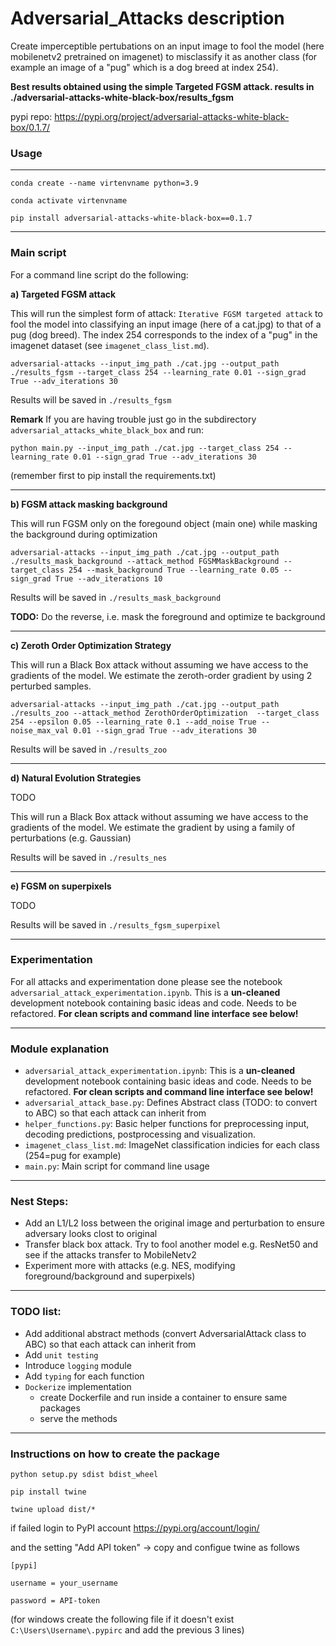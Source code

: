 # Adversarial_Attacks description
Create imperceptible pertubations on an input image to fool the model (here mobilenetv2 pretrained on imagenet) to misclassify it as another class (for example an image of a "pug" which is a dog breed at index 254).

**Best results obtained using the simple Targeted FGSM attack. results in ./adversarial-attacks-white-black-box/results_fgsm**

pypi repo: https://pypi.org/project/adversarial-attacks-white-black-box/0.1.7/

### Usage

-----------

`conda create --name virtenvname python=3.9`

`conda activate virtenvname`

`pip install adversarial-attacks-white-black-box==0.1.7`

-----------

### Main script
For a command line script do the following: 


**a) Targeted FGSM attack**

This will run the simplest form of attack: `Iterative FGSM targeted attack` to  fool the model into classifying an input image (here of a cat.jpg) to that of a pug (dog breed). The index 254 corresponds to the index of a "pug" in the imagenet dataset (see `imagenet_class_list.md`).

```
adversarial-attacks --input_img_path ./cat.jpg --output_path ./results_fgsm --target_class 254 --learning_rate 0.01 --sign_grad True --adv_iterations 30
```

Results will be saved in `./results_fgsm`

**Remark** If you are having trouble just go in the subdirectory `adversarial_attacks_white_black_box` and run:

`python main.py --input_img_path ./cat.jpg --target_class 254 --learning_rate 0.01 --sign_grad True --adv_iterations 30`

(remember first to pip install the requirements.txt)

-------------

**b) FGSM attack masking background**

This will run FGSM only on the foregound object (main one) while masking the background during optimization

```
adversarial-attacks --input_img_path ./cat.jpg --output_path ./results_mask_background --attack_method FGSMMaskBackground --target_class 254 --mask_background True --learning_rate 0.05 --sign_grad True --adv_iterations 10
```

Results will be saved in `./results_mask_background`

**TODO:** Do the reverse, i.e. mask the foreground and optimize te background

------------


**c) Zeroth Order Optimization Strategy**

This will run a Black Box attack without assuming we have access to the gradients of the model. We estimate the zeroth-order gradient by using 2 perturbed samples.

```
adversarial-attacks --input_img_path ./cat.jpg --output_path ./results_zoo --attack_method ZerothOrderOptimization  --target_class 254 --epsilon 0.05 --learning_rate 0.1 --add_noise True --noise_max_val 0.01 --sign_grad True --adv_iterations 30
```

Results will be saved in `./results_zoo`

------------


**d) Natural Evolution Strategies**


TODO

This will run a Black Box attack without assuming we have access to the gradients of the model. We estimate the gradient by using a family of perturbations (e.g. Gaussian)

Results will be saved in `./results_nes`

--------------

**e) FGSM on superpixels**

TODO

Results will be saved in `./results_fgsm_superpixel`

--------------

### Experimentation
For all attacks and experimentation done please see the notebook `adversarial_attack_experimentation.ipynb`. This is a **un-cleaned** development notebook containing basic ideas and code. Needs to be refactored. **For clean scripts and command line interface see below!**

---------------


### Module explanation
- `adversarial_attack_experimentation.ipynb`: This is a **un-cleaned** development notebook containing basic ideas and code. Needs to be refactored. **For clean scripts and command line interface see below!**
- `adversarial_attack_base.py`: Defines Abstract class (TODO: to convert to ABC) so that each attack can inherit from
- `helper_functions.py`: Basic helper functions for preprocessing input, decoding predictions, postprocessing and visualization. 
- `imagenet_class_list.md`: ImageNet classification indicies for each class (254=pug for example)
- `main.py`: Main script for command line usage


-----------

### Nest Steps:
- Add an L1/L2 loss between the original image and perturbation to ensure adversary looks clost to original
- Transfer black box attack. Try to fool another model e.g. ResNet50 and see if the attacks transfer to MobileNetv2
- Experiment more with attacks (e.g. NES, modifying foreground/background and superpixels)

-----------

### TODO list:
- Add additional abstract methods (convert AdversarialAttack class to ABC) so that each attack can inherit from
- Add `unit testing`
- Introduce `logging` module
- Add `typing` for each function
- `Dockerize` implementation
    - create Dockerfile and run inside a container to ensure same packages
    - serve the methods

-----------

### Instructions on how to create the package

`python setup.py sdist bdist_wheel`

`pip install twine`

`twine upload dist/*`

if failed login to PyPI account https://pypi.org/account/login/

and the setting "Add API token" -> copy and configue twine as follows

```
[pypi]

username = your_username

password = API-token
```

(for windows create the following file if it doesn't exist `C:\Users\Username\.pypirc` and add the previous 3 lines)
